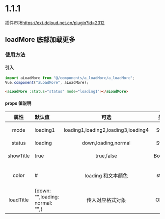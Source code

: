 # 1.1.1
插件市场<https://ext.dcloud.net.cn/plugin?id=2312>
## loadMore 底部加载更多

### 使用方法

#### 引入

```javascript
import aLoadMore from "@/components/a_loadMore/a_loadMore";
Vue.component("aLoadMore", aLoadMore);
```

```html
<aLoadMore :status="status" mode="loading1"></aLoadMore>
```

#### props 值说明

|   属性    | 默认值                          |                可选                 |  类型   |          简介           |
| :-------: | :------------------------------ | :---------------------------------: | :-----: | :---------------------: |
|   mode    | loading1                        | loading1,loading2,loading3,loading4 | String  |       加载中样式        |
|  status   | loading                         |         down,loading,normal         | String  |          状态           |
| showTitle | true                            |             true,false              | Boolean |      是否显示文本       |
|   color   | #                               |         loading 和文本颜色          | string  | loading4 需手动改变颜色 |
| loadTitle | {down: "",loading: normal: "",} |          传入对应格式对象           | Object  |      对应提示文本       |
